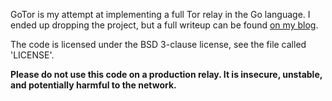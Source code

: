 GoTor is my attempt at implementing a full Tor relay in the Go language. I ended up dropping the project, but a full writeup can be found [on my blog](http://www.tvdw.eu/blog/2015/01/24/implementing-a-tor-relay-from-scratch/).

The code is licensed under the BSD 3-clause license, see the file called 'LICENSE'.

**Please do not use this code on a production relay. It is insecure, unstable, and potentially harmful to the network.**
